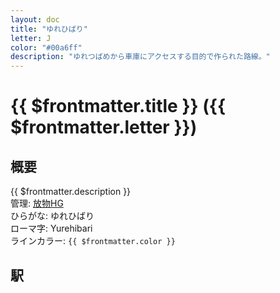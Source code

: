 ```yaml
---
layout: doc
title: "ゆれひばり"
letter: J
color: "#00a6ff"
description: "ゆれつばめから車庫にアクセスする目的で作られた路線。"
---
```


# {{ $frontmatter.title }} ({{ $frontmatter.letter }})

## 概要
{{ $frontmatter.description }}  
管理: [放物HG](/company/houbutuHG/index.md)  
ひらがな: ゆれひばり  
ローマ字: Yurehibari  
ラインカラー: <span :style="{backgroundColor: $frontmatter.color, display: 'inline-block', width: '0.75em', height: '0.75em', border: `1px solid #1b1b1f`, marginRight: '0.25em'}" />`{{ $frontmatter.color }}`

## 駅
<Stations />